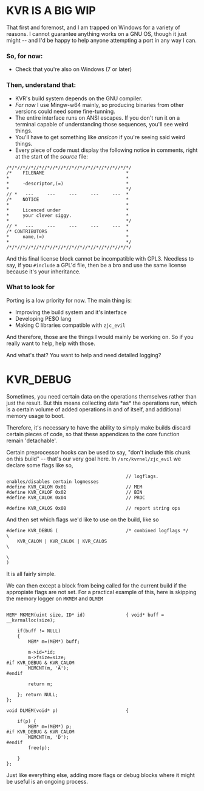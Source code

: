 # KVR IS A BIG WIP

That first and foremost, and I am trapped on Windows for a variety of reasons. I cannot guarantee anything works on a GNU OS, though it just might -- and I'd be happy to help anyone attempting a port in any way I can.

### So, for now:
- Check that you're also on Windows (7 or later)

### Then, understand that:
- KVR's build system depends on the GNU compiler.
- *For now* I use Mingw-w64 mainly, so producing binaries from other versions could need some fine-tunning.
- The entire interface runs on ANSI escapes. If you don't run it on a terminal capable of understanding those sequences, you'll see weird things.
- You'll have to get something like *ansicon* if you're seeing said weird things.
- Every piece of code must display the following notice in comments, right at the start of the *source* file:

```
/*/*//*//*//*//*//*//*//*//*//*//*//*//*//*/*/
/*    FILENAME                              *
*                                           *
*     -descriptor,(=)                       *
*                                           */
// *   ---     ---     ---     ---     ---  *
/*    NOTICE                                *
*                                           *
*     Licenced under                        *
*     your clever siggy.                    *
*                                           */
// *   ---     ---     ---     ---     ---  *
/* CONTRIBUTORS                             *
*     name,(=)                              *
*                                           */
/*/*//*//*//*//*//*//*//*//*//*//*//*//*//*/*/
```

And this final license block cannot be incompatible with GPL3. Needless to say, if you `#include` a GPL'd file, then be a bro and use the same license because it's your inheritance.

### What to look for

Porting is a low priority for now. The main thing is:
- Improving the build system and it's interface
- Developing PE$O lang
- Making C libraries compatible with `zjc_evil`

And therefore, those are the things I would mainly be working on. So if you really want to help, help with those.

And what's that? You want to help and need detailed logging?

# KVR_DEBUG

Sometimes, you need certain data on the operations themselves rather than just the result. But this means collecting data \*as\* the operations run, which is a certain volume of added operations in and of itself, and additional memory usage to boot.

Therefore, it's necessary to have the ability to simply make builds discard certain pieces of code, so that these appendices to the core function remain 'detachable'.

Certain preprocessor hooks can be used to say, "don't include this chunk on this build" -- that's our very goal here. In `/src/kvrnel/zjc_evil` we declare some flags like so,

```
                                            // logflags. enables/disables certain logmesses
#define KVR_CALOM 0x01                      // MEM
#define KVR_CALOF 0x02                      // BIN
#define KVR_CALOK 0x04                      // PROC

#define KVR_CALOS 0x08                      // report string ops
```

And then set which flags we'd like to use on the build, like so

```
#define KVR_DEBUG (                         /* combined logflags */                          \
    KVR_CALOM | KVR_CALOK | KVR_CALOS                                                        \
                                                                                             \
)
```

It is all fairly simple.

We can then except a block from being called for the current build if the appropiate flags are not set. For a practical example of this, here is skipping the memory logger on `MKMEM` and `DLMEM`

```

MEM* MKMEM(uint size, ID* id)               { void* buff = __kvrmalloc(size);

    if(buff != NULL)
    {
        MEM* m=(MEM*) buff;

        m->id=*id;
        m->fsize=size;
#if KVR_DEBUG & KVR_CALOM
        MEMCNT(m, 'A');
#endif

        return m;

    }; return NULL;                                                                         };

void DLMEM(void* p)                         {

    if(p) {
        MEM* m=(MEM*) p;
#if KVR_DEBUG & KVR_CALOM
        MEMCNT(m, 'D');
#endif
        free(p);

    }                                                                                       };
```

Just like everything else, adding more flags or debug blocks where it might be useful is an ongoing process.
